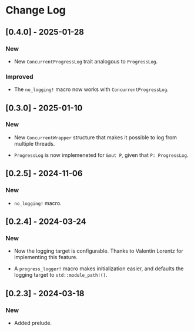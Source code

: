 # Change Log

## [0.4.0] - 2025-01-28

### New

* New `ConcurrentProgressLog` trait analogous to `ProgressLog`.

### Improved

* The `no_logging!` macro now works with `ConcurrentProgressLog`.

## [0.3.0] - 2025-01-10

### New

* New `ConcurrentWrapper` structure that makes it possible to
  log from multiple threads.

* `ProgressLog` is now implemeneted for `&mut P`, given that
  `P: ProgressLog`.

## [0.2.5] - 2024-11-06

### New

* `no_logging!` macro.

## [0.2.4] - 2024-03-24

### New

* Now the logging target is configurable. Thanks to Valentin
  Lorentz for implementing this feature.

* A `progress_logger!` macro makes initialization easier, and defaults
  the logging target to `std::module_path!()`.

## [0.2.3] - 2024-03-18

### New

* Added prelude.
